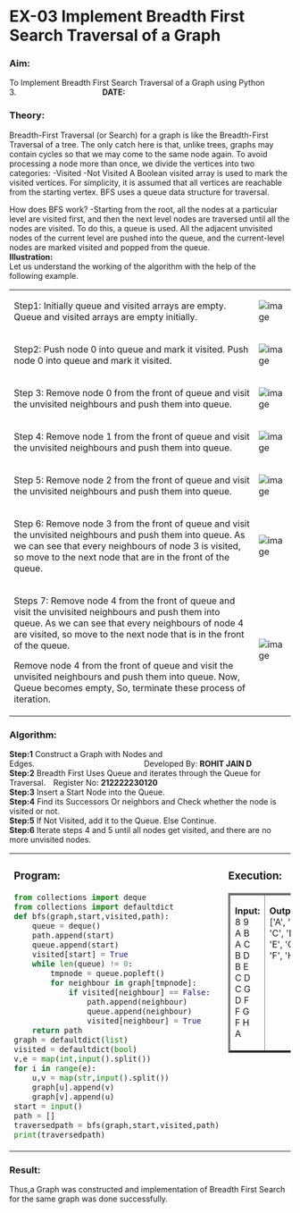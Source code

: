 # EX-03 Implement Breadth First Search Traversal of a Graph
### Aim:
To Implement Breadth First Search Traversal of a Graph using Python 3.&emsp;&emsp;&emsp;&emsp;&emsp;&emsp;&emsp;&emsp;&emsp;&emsp;&emsp;**DATE:**
### Theory:
Breadth-First Traversal (or Search) for a graph is like the Breadth-First Traversal of a tree.
The only catch here is that, unlike trees, graphs may contain cycles so that we may come to the same node again. To avoid processing a node more than once, we divide the vertices into two categories:
-Visited   -Not Visited
A Boolean visited array is used to mark the visited vertices. For simplicity, it is assumed that all vertices are reachable from the starting vertex. BFS uses a queue data structure for traversal.</p>
How does BFS work? -Starting from the root, all the nodes at a particular level are visited first, and then the next level nodes are traversed until all the nodes are visited.
To do this, a queue is used. All the adjacent unvisited nodes of the current level are pushed into the queue, and the current-level nodes are marked visited and popped from the queue.<br>
**Illustration:** <br>
Let us understand the working of the algorithm with the help of the following example.<br>

<table>
<tr>
<td>

Step1: Initially queue and visited arrays are empty.
Queue and visited arrays are empty initially.
</td> 
<td>

![image](https://github.com/natsaravanan/19AI405FUNDAMENTALSOFARTIFICIALINTELLIGENCE/assets/87870499/8acdebf8-ecc2-4d10-a208-45cce441f059)
</td>
</tr> 
<tr>
<td>

Step2: Push node 0 into queue and mark it visited.
Push node 0 into queue and mark it visited.
</td> 
<td>

![image](https://github.com/natsaravanan/19AI405FUNDAMENTALSOFARTIFICIALINTELLIGENCE/assets/87870499/0e9ce012-8e1f-43d7-b7b9-c0fb19fe0c3f)
</td>
</tr> 

<tr>
<td>

Step 3: Remove node 0 from the front of queue and visit the unvisited neighbours and push them into queue.

</td> 
<td>

![image](https://github.com/natsaravanan/19AI405FUNDAMENTALSOFARTIFICIALINTELLIGENCE/assets/87870499/67d8fa3b-ce9e-46c2-9dd7-089e204e667a)
</td>
</tr> 

<tr>
<td>

Step 4: Remove node 1 from the front of queue and visit the unvisited neighbours and push them into queue.
</td> 
<td>

 ![image](https://github.com/natsaravanan/19AI405FUNDAMENTALSOFARTIFICIALINTELLIGENCE/assets/87870499/b0cf0fde-8a86-41cb-a054-36875ac24ab0)
</td>
</tr> 

<tr>
<td>

Step 5: Remove node 2 from the front of queue and visit the unvisited neighbours and push them into queue.
</td> 
<td>

![image](https://github.com/natsaravanan/19AI405FUNDAMENTALSOFARTIFICIALINTELLIGENCE/assets/87870499/8968a163-6b3a-4f7e-8ad4-bbf24f326b9b)
</td>
</tr> 

<tr>
<td>

Step 6: Remove node 3 from the front of queue and visit the unvisited neighbours and push them into queue. 
As we can see that every neighbours of node 3 is visited, so move to the next node that are in the front of the queue.
</td> 
<td>

![image](https://github.com/natsaravanan/19AI405FUNDAMENTALSOFARTIFICIALINTELLIGENCE/assets/87870499/7a1c1b16-ea69-497f-a099-8440200f6dc0)
</td>
</tr> 
<tr>
<td>

Steps 7: Remove node 4 from the front of queue and visit the unvisited neighbours and push them into queue. 
As we can see that every neighbours of node 4 are visited, so move to the next node that is in the front of the queue.

Remove node 4 from the front of queue and visit the unvisited neighbours and push them into queue.
Now, Queue becomes empty, So, terminate these process of iteration.
</td> 
<td>

![image](https://github.com/natsaravanan/19AI405FUNDAMENTALSOFARTIFICIALINTELLIGENCE/assets/87870499/8e16ffa3-c3d6-4774-822b-6eb84adedad9) 
</td>
</tr> 
</table>

### Algorithm:
**Step:1** Construct a Graph with Nodes and Edges.&emsp;&emsp;&emsp;&emsp;&emsp;&emsp;&emsp;&emsp;&emsp;&emsp;&emsp;&emsp;&emsp;&emsp;Developed By: **ROHIT JAIN D**<br>
**Step:2** Breadth First Uses Queue and iterates through the Queue for Traversal.&emsp;Register No: **212222230120**<br>
**Step:3** Insert a Start Node into the Queue.<br>
**Step:4** Find its Successors Or neighbors and Check whether the node is visited or not.<br>
**Step:5** If Not Visited, add it to the Queue. Else Continue.<br>
**Step:6** Iterate steps 4 and 5 until all nodes get visited, and there are no more unvisited nodes.<br>

<table>
<tr>
<td>

### Program:
```Python
from collections import deque
from collections import defaultdict
def bfs(graph,start,visited,path):
    queue = deque()
    path.append(start)
    queue.append(start)
    visited[start] = True
    while len(queue) != 0:
        tmpnode = queue.popleft()
        for neighbour in graph[tmpnode]:
            if visited[neighbour] == False:
                path.append(neighbour)
                queue.append(neighbour)
                visited[neighbour] = True
    return path
graph = defaultdict(list)
visited = defaultdict(bool)
v,e = map(int,input().split())
for i in range(e):
    u,v = map(str,input().split())
    graph[u].append(v)
    graph[v].append(u)
start = input()
path = []
traversedpath = bfs(graph,start,visited,path)
print(traversedpath)
```
</td> 
<td valign=top>

### Execution:
<table border=3>
<tr border=3>
<td border=3>
 
**Input:** <br>
8 9<br>
A B<br>
A C<br>
B D<br>
B E<br>
C D<br>
C G<br>
D F<br>
F G<br>
F H<br>
A<br>
</td> 
<td valign=top>

**Output:** <br>
['A', 'B', 'C', 'D', 'E', 'G', 'F', 'H']
 
</td>
</tr> 
</table> 
</td>
</tr> 
</table>


### Result:
Thus,a Graph was constructed and implementation of Breadth First Search for the same graph was done successfully.







